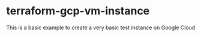# terraform-gcp-vm-instance

This is a basic example to create a very basic test instance on Google Cloud
